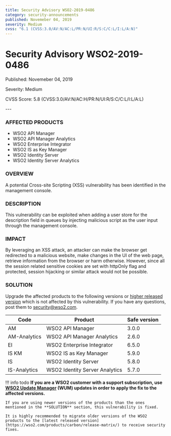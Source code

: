 ```yaml
---
title: Security Advisory WSO2-2019-0486
category: security-announcements
published: Novemeber 04, 2019
severity: Medium
cvss: "6.1 (CVSS:3.0/AV:N/AC:L/PR:N/UI:R/S:C/C:L/I:L/A:N)"
---
```


# Security Advisory WSO2-2019-0486

<p class="doc-info">Published: Novemeber 04, 2019</p>
<p class="doc-info">Severity: Medium</p>
<p class="doc-info">CVSS Score: 5.8 (CVSS:3.0/AV:N/AC:H/PR:N/UI:R/S:C/C:L/I:L/A:L)</p>
---

### AFFECTED PRODUCTS
* WSO2 API Manager
* WSO2 API Manager Analytics
* WSO2 Enterprise Integrator
* WSO2 IS as Key Manager
* WSO2 Identity Server
* WSO2 Identity Server Analytics


### OVERVIEW
A potential Cross-site Scripting (XSS) vulnerability has been identified in the management console.


### DESCRIPTION
This vulnerability can be exploited when adding a user store for the description field in queues by injecting malicious script as the user input through the management console.


### IMPACT
By leveraging an XSS attack, an attacker can make the browser get redirected to a malicious website, make changes in the UI of the web page, retrieve information from the browser or harm otherwise. However, since all the session related sensitive cookies are set with httpOnly flag and protected, session hijacking or similar attack would not be possible.


### SOLUTION
Upgrade the affected products to the following versions or [higher released version](https://wso2.com/products/carbon/release-matrix/) which is not affected by this vulnerability.  If you have any questions, post them to <security@wso2.com>.


| **Code**     | **Product**                    | **Safe version** |
| ------------ | ------------------------------ | ---------------- |
| AM           | WSO2 API Manager               | 3.0.0            |
| AM-Analytics | WSO2 API Manager Analytics     | 2.6.0            |
| EI           | WSO2 Enterprise Integrator     | 6.5.0            |
| IS KM        | WSO2 IS as Key Manager         | 5.9.0            |
| IS           | WSO2 Identity Server           | 5.8.0            |
| IS-Analytics | WSO2 Identity Server Analytics | 5.7.0            |


!!! info todo
    **If you are a WSO2 customer with a support subscription, use [WSO2 Update Manager](https://wso2.com/updates/wum) (WUM) updates in order to apply the fix to the affected versions.**

    If you are using newer versions of the products than the ones mentioned in the **SOLUTION** section, this vulnerability is fixed.

    It is highly recommended to migrate older versions of the WSO2 products to the [latest released version](https://wso2.com/products/carbon/release-matrix/) to receive security fixes.
